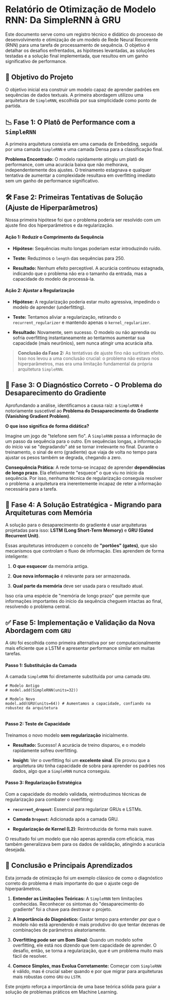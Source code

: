 # Relatório de Otimização de Modelo RNN: Da SimpleRNN à GRU

Este documento serve como um registro técnico e didático do processo de desenvolvimento e otimização de um modelo de Rede Neural Recorrente (RNN) para uma tarefa de processamento de sequência. O objetivo é detalhar os desafios enfrentados, as hipóteses levantadas, as soluções testadas e a solução final implementada, que resultou em um ganho significativo de performance.

## 🎯 Objetivo do Projeto

O objetivo inicial era construir um modelo capaz de aprender padrões em sequências de dados textuais. A primeira abordagem utilizou uma arquitetura de `SimpleRNN`, escolhida por sua simplicidade como ponto de partida.

## 📉 Fase 1: O Platô de Performance com a `SimpleRNN`

A primeira arquitetura consistia em uma camada de Embedding, seguida por uma camada `SimpleRNN` e uma camada Densa para a classificação final.

**Problema Encontrado:** O modelo rapidamente atingiu um platô de performance, com uma acurácia baixa que não melhorava, independentemente dos ajustes. O treinamento estagnava e qualquer tentativa de aumentar a complexidade resultava em overfitting imediato sem um ganho de performance significativo.

## 🛠️ Fase 2: Primeiras Tentativas de Solução (Ajuste de Hiperparâmetros)

Nossa primeira hipótese foi que o problema poderia ser resolvido com um ajuste fino dos hiperparâmetros e da regularização.

#### **Ação 1: Reduzir o Comprimento da Sequência**

* **Hipótese:** Sequências muito longas poderiam estar introduzindo ruído.

* **Teste:** Reduzimos o `length` das sequências para 250.

* **Resultado:** Nenhum efeito perceptível. A acurácia continuou estagnada, indicando que o problema não era o tamanho da entrada, mas a capacidade do modelo de processá-la.

#### **Ação 2: Ajustar a Regularização**

* **Hipótese:** A regularização poderia estar muito agressiva, impedindo o modelo de aprender (underfitting).

* **Teste:** Tentamos aliviar a regularização, retirando o `recurrent_regularizer` e mantendo apenas o `kernel_regularizer`.

* **Resultado:** Novamente, sem sucesso. O modelo ou não aprendia ou sofria overfitting instantaneamente ao tentarmos aumentar sua capacidade (mais neurônios), sem nunca atingir uma acurácia alta.

> **Conclusão da Fase 2:** As tentativas de ajuste fino não surtiram efeito. Isso nos levou a uma conclusão crucial: o problema não estava nos hiperparâmetros, mas era uma limitação fundamental da própria arquitetura `SimpleRNN`.

## 🧠 Fase 3: O Diagnóstico Correto - O Problema do Desaparecimento do Gradiente

Aprofundando a análise, identificamos a causa raiz: a `SimpleRNN` é notoriamente suscetível ao **Problema do Desaparecimento do Gradiente (Vanishing Gradient Problem)**.

**O que isso significa de forma didática?**

Imagine um jogo de "telefone sem fio". A `SimpleRNN` passa a informação de um passo da sequência para o outro. Em sequências longas, a informação do início vai se "degradando" até se tornar irrelevante no final. Durante o treinamento, o sinal de erro (gradiente) que viaja de volta no tempo para ajustar os pesos também se degrada, chegando a zero.

**Consequência Prática:** A rede torna-se incapaz de aprender **dependências de longo prazo**. Ela efetivamente "esquece" o que viu no início da sequência. Por isso, nenhuma técnica de regularização conseguia resolver o problema: a arquitetura era inerentemente incapaz de reter a informação necessária para a tarefa.

## 🚀 Fase 4: A Solução Estratégica - Migrando para Arquiteturas com Memória

A solução para o desaparecimento do gradiente é usar arquiteturas projetadas para isso: **LSTM (Long Short-Term Memory)** e **GRU (Gated Recurrent Unit)**.

Essas arquiteturas introduzem o conceito de **"portões" (gates)**, que são mecanismos que controlam o fluxo de informação. Eles aprendem de forma inteligente:

1. **O que esquecer** da memória antiga.

2. **Que nova informação** é relevante para ser armazenada.

3. **Qual parte da memória** deve ser usada para o resultado atual.

Isso cria uma espécie de "memória de longo prazo" que permite que informações importantes do início da sequência cheguem intactas ao final, resolvendo o problema central.

## ✅ Fase 5: Implementação e Validação da Nova Abordagem com `GRU`

A `GRU` foi escolhida como primeira alternativa por ser computacionalmente mais eficiente que a LSTM e apresentar performance similar em muitas tarefas.

#### **Passo 1: Substituição da Camada**

A camada `SimpleRNN` foi diretamente substituída por uma camada `GRU`.

```
# Modelo Antigo
# model.add(SimpleRNN(units=32))

# Modelo Novo
model.add(GRU(units=64)) # Aumentamos a capacidade, confiando na robustez da arquitetura


```

#### **Passo 2: Teste de Capacidade**

Treinamos o novo modelo **sem regularização** inicialmente.

* **Resultado:** Sucesso! A acurácia de treino disparou, e o modelo rapidamente sofreu overfitting.

* **Insight:** Ver o overfitting foi um **excelente sinal**. Ele provou que a arquitetura `GRU` tinha capacidade de sobra para aprender os padrões nos dados, algo que a `SimpleRNN` nunca conseguiu.

#### **Passo 3: Regularização Estratégica**

Com a capacidade do modelo validada, reintroduzimos técnicas de regularização para combater o overfitting:

* **`recurrent_dropout`**: Essencial para regularizar GRUs e LSTMs.

* **Camada `Dropout`**: Adicionada após a camada GRU.

* **Regularização de Kernel (L2)**: Reintroduzida de forma mais suave.

O resultado foi um modelo que não apenas aprendia com eficácia, mas também generalizava bem para os dados de validação, atingindo a acurácia desejada.

## 🔑 Conclusão e Principais Aprendizados

Esta jornada de otimização foi um exemplo clássico de como o diagnóstico correto do problema é mais importante do que o ajuste cego de hiperparâmetros.

1. **Entender as Limitações Teóricas:** A `SimpleRNN` tem limitações conhecidas. Reconhecer os sintomas do "desaparecimento do gradiente" foi a chave para destravar o projeto.

2. **A Importância do Diagnóstico:** Gastar tempo para entender *por que* o modelo não está aprendendo é mais produtivo do que tentar dezenas de combinações de parâmetros aleatoriamente.

3. **Overfitting pode ser um Bom Sinal:** Quando um modelo sofre overfitting, ele está nos dizendo que tem capacidade de aprender. O desafio, então, se torna a regularização, que é um problema muito mais fácil de resolver.

4. **Comece Simples, mas Evolua Corretamente:** Começar com `SimpleRNN` é válido, mas é crucial saber quando e por que migrar para arquiteturas mais robustas como `GRU` ou `LSTM`.

Este projeto reforça a importância de uma base teórica sólida para guiar a solução de problemas práticos em Machine Learning.